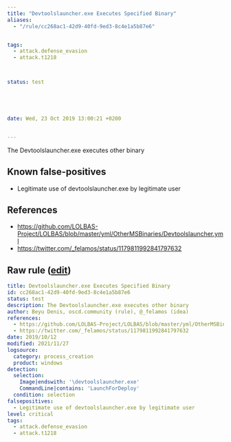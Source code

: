 ```yaml
---
title: "Devtoolslauncher.exe Executes Specified Binary"
aliases:
  - "/rule/cc268ac1-42d9-40fd-9ed3-8c4e1a5b87e6"


tags:
  - attack.defense_evasion
  - attack.t1218



status: test





date: Wed, 23 Oct 2019 13:00:21 +0200


---
```


The Devtoolslauncher.exe executes other binary

<!--more-->


## Known false-positives

* Legitimate use of devtoolslauncher.exe by legitimate user



## References

* https://github.com/LOLBAS-Project/LOLBAS/blob/master/yml/OtherMSBinaries/Devtoolslauncher.yml
* https://twitter.com/_felamos/status/1179811992841797632


## Raw rule ([edit](https://github.com/SigmaHQ/sigma/edit/master/rules/windows/process_creation/proc_creation_win_susp_devtoolslauncher.yml))
```yaml
title: Devtoolslauncher.exe Executes Specified Binary
id: cc268ac1-42d9-40fd-9ed3-8c4e1a5b87e6
status: test
description: The Devtoolslauncher.exe executes other binary
author: Beyu Denis, oscd.community (rule), @_felamos (idea)
references:
  - https://github.com/LOLBAS-Project/LOLBAS/blob/master/yml/OtherMSBinaries/Devtoolslauncher.yml
  - https://twitter.com/_felamos/status/1179811992841797632
date: 2019/10/12
modified: 2021/11/27
logsource:
  category: process_creation
  product: windows
detection:
  selection:
    Image|endswith: '\devtoolslauncher.exe'
    CommandLine|contains: 'LaunchForDeploy'
  condition: selection
falsepositives:
  - Legitimate use of devtoolslauncher.exe by legitimate user
level: critical
tags:
  - attack.defense_evasion
  - attack.t1218 

```

